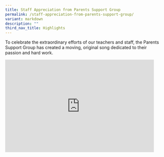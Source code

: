```yaml
---
title: Staff Appreciation from Parents Support Group
permalink: /staff-appreciation-from-parents-support-group/
variant: markdown
description: ""
third_nav_title: Highlights
---
```

<p>To celebrate the extraordinary efforts of our teachers and staff, the Parents Support Group has created a moving, original song dedicated to their passion and hard work.</p>
<p></p>

<iframe allowfullscreen="true" height="299" width="480" frameborder="0" src="https://docs.google.com/presentation/d/e/2PACX-1vTEgxXBjXMXwkdCbzrYNsfIAar4z7_k-Xm43xalLTJm5IkGAnd7iC_cBFNXYeg_XSHeVtl1hZhiH9-X/pubembed?start=true&amp;loop=false&amp;delayms=3000"></iframe>